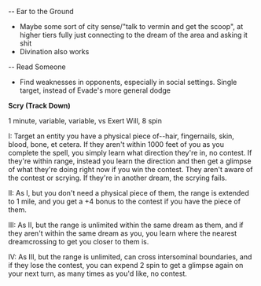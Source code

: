 -- Ear to the Ground
- Maybe some sort of city sense/"talk to vermin and get the scoop", at higher tiers fully just connecting to the dream of the area and asking it shit
- Divination also works

-- Read Someone
- Find weaknesses in opponents, especially in social settings. Single target, instead of Evade's more general dodge

__Scry (Track Down)__

1 minute, variable, variable, vs Exert Will, 8 spin

I: Target an entity you have a physical piece of--hair, fingernails, skin, blood, bone, et cetera. If they aren't within 1000 feet of you as you complete the spell, you simply learn what direction they're in, no contest. If they're within range, instead you learn the direction and then get a glimpse of what they're doing right now if you win the contest. They aren't aware of the contest or scrying. If they're in another dream, the scrying fails.

II: As I, but you don't need a physical piece of them, the range is extended to 1 mile, and you get a +4 bonus to the contest if you have the piece of them.

III: As II, but the range is unlimited within the same dream as them, and if they aren't within the same dream as you, you learn where the nearest dreamcrossing to get you closer to them is.

IV: As III, but the range is unlimited, can cross intersominal boundaries, and if they lose the contest, you can expend 2 spin to get a glimpse again on your next turn, as many times as you'd like, no contest.